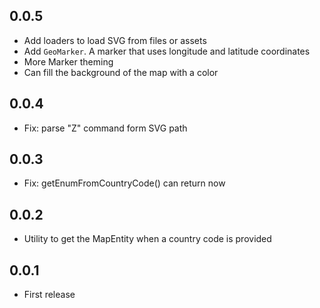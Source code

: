 ## 0.0.5

- Add loaders to load SVG from files or assets
- Add `GeoMarker`. A marker that uses longitude and latitude coordinates
- More Marker theming
- Can fill the background of the map with a color

## 0.0.4

- Fix: parse "Z" command form SVG path

## 0.0.3

- Fix: getEnumFromCountryCode() can return now

## 0.0.2

- Utility to get the MapEntity when a country code is provided

## 0.0.1

* First release
